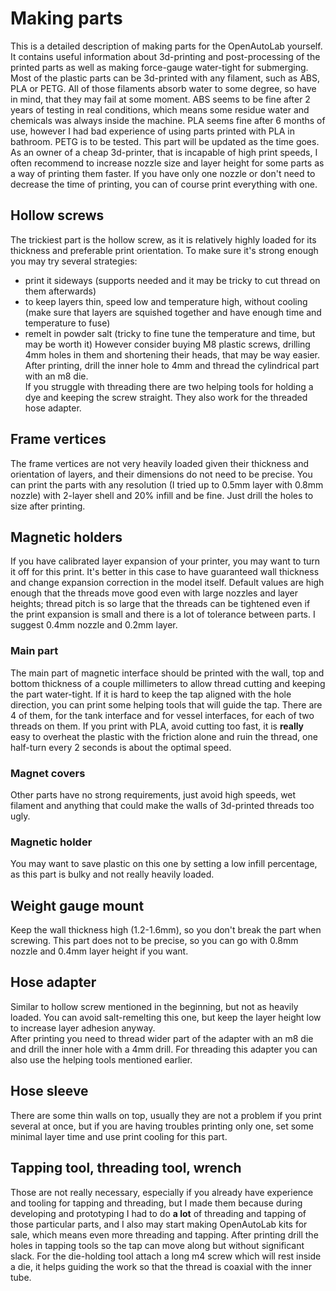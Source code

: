 # Making parts
This is a detailed description of making parts for the OpenAutoLab yourself. It contains useful information about 3d-printing and post-processing of the printed parts as well as making force-gauge water-tight for submerging.  
Most of the plastic parts can be 3d-printed with any filament, such as ABS, PLA or PETG. All of those filaments absorb water to some degree, so have in mind, that they may fail at some moment. ABS seems to be fine after 2 years of testing in real conditions, which means some residue water and chemicals was always inside the machine. PLA seems fine after 6 months of use, however I had bad experience of using parts printed with PLA in bathroom. PETG is to be tested. This part will be updated as the time goes.
As an owner of a cheap 3d-printer, that is incapable of high print speeds, I often recommend to increase nozzle size and layer height for some parts as a way of printing them faster. If you have only one nozzle or don't need to decrease the time of printing, you can of course print everything with one.  
## Hollow screws
The trickiest part is the hollow screw, as it is relatively highly loaded for its thickness and preferable print orientation. To make sure it's strong enough you may try several strategies:  
* print it sideways (supports needed and it may be tricky to cut thread on them afterwards)
* to keep layers thin, speed low and temperature high, without cooling (make sure that layers are squished together and have enough time and temperature to fuse)
* remelt in powder salt (tricky to fine tune the temperature and time, but may be worth it)
However consider buying M8 plastic screws, drilling 4mm holes in them and shortening their heads, that may be way easier.  
After printing, drill the inner hole to 4mm and thread the cylindrical part with an m8 die.  
If you struggle with threading there are two helping tools for holding a dye and keeping the screw straight. They also work for the threaded hose adapter.
## Frame vertices
The frame vertices are not very heavily loaded given their thickness and orientation of layers, and their dimensions do not need to be precise. You can print the parts with any resolution (I tried up to 0.5mm layer with 0.8mm nozzle) with 2-layer shell and 20% infill and be fine. Just drill the holes to size after printing.
## Magnetic holders
If you have calibrated layer expansion of your printer, you may want to turn it off for this print. It's better in this case to have guaranteed wall thickness and change expansion correction in the model itself. Default values are high enough that the threads move good even with large nozzles and layer heights; thread pitch is so large that the threads can be tightened even if the print expansion is small and there is a lot of tolerance between parts. I suggest 0.4mm nozzle and 0.2mm layer.
### Main part  
The main part of magnetic interface should be printed with the wall, top and bottom thickness of a couple millimeters to allow thread cutting and keeping the part water-tight. If it is hard to keep the tap aligned with the hole direction, you can print some helping tools that will guide the tap. There are 4 of them, for the tank interface and for vessel interfaces, for each of two threads on them. If you print with PLA, avoid cutting too fast, it is **really** easy to overheat the plastic with the friction alone and ruin the thread, one half-turn every 2 seconds is about the optimal speed.
### Magnet covers
Other parts have no strong requirements, just avoid high speeds, wet filament and anything that could make the walls of 3d-printed threads too ugly.
### Magnetic holder
You may want to save plastic on this one by setting a low infill percentage, as this part is bulky and not really heavily loaded.
## Weight gauge mount
Keep the wall thickness high (1.2-1.6mm), so you don't break the part when screwing. This part does not to be precise, so you can go with 0.8mm nozzle and 0.4mm layer height if you want.  
## Hose adapter
Similar to hollow screw mentioned in the beginning, but not as heavily loaded. You can avoid salt-remelting this one, but keep the layer height low to increase layer adhesion anyway.  
After printing you need to thread wider part of the adapter with an m8 die and drill the inner hole with a 4mm drill. For threading this adapter you can also use the helping tools mentioned earlier.
## Hose sleeve
There are some thin walls on top, usually they are not a problem if you print several at once, but if you are having troubles printing only one, set some minimal layer time and use print cooling for this part.
## Tapping tool, threading tool, wrench
Those are not really necessary, especially if you already have experience and tooling for tapping and threading, but I made them because during developing and prototyping I had to do **a lot** of threading and tapping of those particular parts, and I also may start making OpenAutoLab kits for sale, which means even more threading and tapping. After printing drill the holes in tapping tools so the tap can move along but without significant slack. For the die-holding tool attach a long m4 screw which will rest inside a die, it helps guiding the work so that the thread is coaxial with the inner tube.
